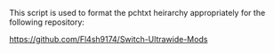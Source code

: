This script is used to format the pchtxt heirarchy appropriately for the following repository:

https://github.com/Fl4sh9174/Switch-Ultrawide-Mods
